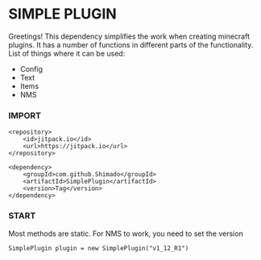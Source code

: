 # SIMPLE PLUGIN

Greetings! This dependency simplifies the work when creating minecraft plugins. 
It has a number of functions in different parts of the functionality. List of things where it can be used:
- Config
- Text
- Items
- NMS

### IMPORT

```
<repository>
    <id>jitpack.io</id>
    <url>https://jitpack.io</url>
</repository>
```

```
<dependency>
	<groupId>com.github.Shimado</groupId>
	<artifactId>SimplePlugin</artifactId>
	<version>Tag</version>
</dependency>
```

### START
Most methods are static. For NMS to work, you need to set the version

```
SimplePlugin plugin = new SimplePlugin("v1_12_R1")
```


